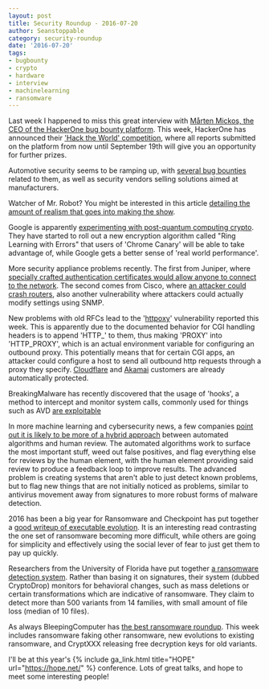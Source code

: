 ```yaml
---
layout: post
title: Security Roundup - 2016-07-20
author: Seanstoppable
category: security-roundup
date: '2016-07-20'
tags:
- bugbounty
- crypto
- hardware
- interview
- machinelearning
- ransomware
---
```


Last week I happened to miss this great interview with [Mårten Mickos, the CEO of the HackerOne bug bounty platform](https://hackerone.com/blog/interview-with-marten-mickos). This week, HackerOne has announced their ['Hack the World' competition](https://hackerone.com/hacktheworld/2016), where all reports submitted on the platform from now until September 19th will give you an opportunity for further prizes.

Automotive security seems to be ramping up, with [several bug bounties](http://arstechnica.com/cars/2016/07/bug-bounties-and-automotive-firewalls-dealing-with-the-car-hacker-threat/) related to them, as well as security vendors selling solutions aimed at manufacturers.

Watcher of Mr. Robot? You might be interested in this article [detailing the amount of realism that goes into making the show](http://arstechnica.com/the-multiverse/2016/07/expect-mr-robots-take-on-the-fbi-to-be-very-real-thanks-to-a-former-employee/).

Google is apparently [experimenting with post-quantum computing crypto](http://arstechnica.com/security/2016/07/https-crypto-is-on-the-brink-of-collapse-google-has-a-plan-to-fix-it/). They have started to roll out a new encryption algorithm called "Ring Learning with Errors" that users of 'Chrome Canary' will be able to take advantage of, while Google gets a better sense of 'real world performance'.

More security appliance problems recently. The first from Juniper, where [specially crafted authentication certificates would allow anyone to connect to the network](http://arstechnica.com/security/2016/07/crypto-flaw-made-it-easy-for-attackers-to-snoop-on-juniper-customers/). The second comes from Cisco, where [an attacker could crash routers](https://threatpost.com/cisco-patches-dos-flaw-in-ncs-6000-routers/119296/), also another vulnerability where attackers could actually modify settings using SNMP.

New problems with old RFCs lead to the '[httpoxy](https://httpoxy.org/)' vulnerability reported this week. This is apparently due to the documented behavior for CGI handling headers is to append 'HTTP_' to them, thus making 'PROXY' into 'HTTP_PROXY', which is an actual environment variable for configuring an outbound proxy. This potentially means that for certain CGI apps, an attacker could configure a host to send all outbound http requests through a proxy they specify. [Cloudflare](https://blog.cloudflare.com/cloudflare-sites-protected-from-httpoxy/) and [Akamai](https://blogs.akamai.com/2016/07/akamai-mitigates-httpoxy-vulnerability.html) customers are already automatically protected.

BreakingMalware has recently discovered that the usage of 'hooks', a method to intercept and monitor system calls, commonly used for things such as AVD [are exploitable](http://breakingmalware.com/vulnerabilities/captain-hook-pirating-avs-bypass-exploit-mitigations/) 

In more machine learning and cybersecurity news, a few companies [point out it is likely to be more of a hybrid approach](http://www.zdnet.com/article/why-ai-could-be-the-key-to-turning-the-tide-in-the-fight-against-cybercrime/#ftag=RSSbaffb68) between automated algorithms and human review. The automated algorithms work to surface the most important stuff, weed out false positives, and flag everything else for reviews by the human element, with the human element providing said review to produce a feedback loop to improve results. The advanced problem is creating systems that aren't able to just detect known problems, but to flag new things that are not initially noticed as problems, similar to antivirus movement away from signatures to more robust forms of malware detection.

2016 has been a big year for Ransomware and Checkpoint has put together a [good writeup of executable evolution](http://blog.checkpoint.com/2016/07/14/14181/). It is an interesting read contrasting the one set of ransomware becoming more difficult, while others are going for simplicity and effectively using the social lever of fear to just get them to pay up quickly.

Researchers from the University of Florida have put together [a ransomware detection system](https://threatpost.com/academics-build-early-warning-ransomware-detection-system/119288/). Rather than basing it on signatures, their system (dubbed CryptoDrop) monitors for behavioral changes, such as mass deletions or certain transformations which are indicative of ransomware. They claim to detect more than 500 variants from 14 families, with small amount of file loss (median of 10 files).

As always BleepingComputer has [the best ransomware roundup](http://www.bleepingcomputer.com/news/security/the-week-in-ransomware-july-15-2016-cryptxxx-unlock92-wildfire-locker-and-more/). This week includes ransomware faking other ransomware, new evolutions to existing ransomware, and CryptXXX releasing free decryption keys for old variants.

I'll be at this year's {% include ga_link.html title="HOPE" url="https://hope.net/" %} conference. Lots of great talks, and hope to meet some interesting people!
